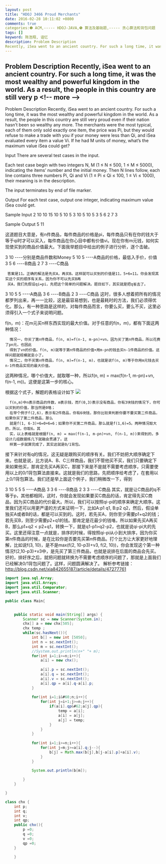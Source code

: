 ```yaml
---
layout: post
title: "HDOJ 3466 Proud Merchants"
date: 2016-02-28 10:11:02 +0800
comments: true
categories:❶ ACM,----- HDOJ-JAVA,❺ 算法及基础题,----- 贪心算法和背包问题
tags: []
keyword: 陈浩翔, 谙忆
description: Problem Description 
Recently, iSea went to an ancient country. For such a long time, it was the most wealthy and powerful kingdom in the world. As a result, the people in this country are still very p 
---
```



Problem Description 
Recently, iSea went to an ancient country. For such a long time, it was the most wealthy and powerful kingdom in the world. As a result, the people in this country are still very p
&#60;!-- more --&#62;
----------

Problem Description
Recently, iSea went to an ancient country. For such a long time, it was the most wealthy and powerful kingdom in the world. As a result, the people in this country are still very proud even if their nation hasn’t been so wealthy any more.
The merchants were the most typical, each of them only sold exactly one item, the price was Pi, but they would refuse to make a trade with you if your money were less than Qi, and iSea evaluated every item a value Vi.
If he had M units of money, what’s the maximum value iSea could get?


 

Input
There are several test cases in the input.

Each test case begin with two integers N, M (1 ≤ N ≤ 500, 1 ≤ M ≤ 5000), indicating the items’ number and the initial money.
Then N lines follow, each line contains three numbers Pi, Qi and Vi (1 ≤ Pi ≤ Qi ≤ 100, 1 ≤ Vi ≤ 1000), their meaning is in the description.

The input terminates by end of file marker.


 

Output
For each test case, output one integer, indicating maximum value iSea could get.


 

Sample Input
2 10
10 15 10
5 10 5
3 10
5 10 5
3 5 6
2 7 3
 

Sample Output
5
11

 这道题目大意是，有n件商品，每件商品的价格是pi，每件商品只有在你的钱大于等于qi时才可以买入，每件商品在你心目中都有价值vi。现在你有m元钱，如何实现使买到的商品价值最大。下面我举题目中给出的例子进行分析，逐个击破。

3 10    ----分别是商品件数和Money
5 10 5  ----A商品的价格，最低入手价，价值
3 5 6   ----B商品
2 7 3   ----C商品

     答案是11。正确的解法是先买A，再买B。这样就可以买到的价值是11，5+6=11。你会发现其实这个买的顺序有关系，因为你不可以先买B再
     买A，我们先假设qi=pi，先把这个简单的问题解决。题目如下，其实就是把q省去了。

3 10
5 5 ----A商品
3 6   ----B商品
2 3   ----C商品
     这时，很多人想着把所有的情况都罗列出来，再一一比较，这是最容易想到，也是最耗时的方法，我们必须得优化。那么，有一种思路是这样的，对每件商品而言，你要么买，要么不买，这里必须得引入一个式子来说明问题。

  f(n，m)：花m元买n样东西实现的最大价值。对于任意的f(n，m)，都有下面这两种情况：

      情况一，你买了第n件商品，f(n, m)=f(n-1, m-pn)+vn，因为买了第n件商品，所以花费了pn元，也因此
      得到了vn的价值。f(n, m)就等于第n件商品的价值+用m-pn的钱去买n-1件商品的价值。这样问题就规模就变小了。
      情况二，你不买第n件商品，f(n, m)=f(n-1, m)，也就是说f(n, m)等于你用m元钱去买n-1件商品实现的最大价值。

这两种情况，哪个价值大，就取哪一种，所以f(n, m) = max(f(n-1, m-pn)+vn, f(n-1, m))。这便是这第一步的核心。

 根据这个式子，解题的表格设计如下
![](http://img.blog.csdn.net/20160228221043079)
                

      f(n,m)中n表示商品的件数，m表示钱，而f(0,3)表示没有商品，你有3块钱的情况下，你可以买到的价值，那当然是0咯；
      在举个例子f(2,6)，表示有2件商品，你有6块钱，那你比较来判断你要不要买第二件商品，如果你买了第二件商品，那么
      就是f(1, 6-3)+6=0+6=6；如果你不买第二件商品，那么就是f(1,6)=5。两种情况取大的，所以，你取6。其
      实，以上表格就是根据f(n, m) = max(f(n-1, m-pn)+vn, f(n-1, m))来得到的，多设计几组数据练几下就融会贯通了。这
      样第一步就算完成了，其实这就是0/1背包。

 

接下来针对有q的情况，这无疑是跟购买的顺序有关。我们不妨把大顺序确定下来。也就是说，比方说A、B、C三样商品，我们不管他买不买，我们只要确定下来如果他买，那肯定先买A再买C，那接下来是不是就不需要考虑顺序，只需要使用以上的0/1背包算法直接来。这就是我们的思路，先把顺序给考虑了，在套用以上0/1背包算法。我们还是举上面这个例子，我们稍微改一下，得到

3 10
5 5 5 ----A商品
3 3 6   ----B商品
2 3 3   ----C商品
     其实，就是让C商品的q不等于p，其他都相同，这时，你就会发现如果要买C商品的话，肯定得先买C商品，因为买C商品的代价最大。所以，我们可以按照qi-pi的顺序来确定大顺序。这里我们还可以用更严谨的方式来证明一下，比如A:p1 q1, B:p2 q2，然后，假设单独买A或者B的话，都是可以买到的。这时，若先买A，则你至少需要p1+q2的钱；若先买B，则至少需要p2+q1的钱。那肯定是花最少的钱咯，所以如果先买A再买B，那么p1+q2 &#60; p2+q1，转换一下，就是q1-p1&#62;q2-p2，也就是说qi-pi大的先买。这里还得注意一点就是，排序的时候，得按照qi-pi从小到大排序，因为你买第n件商品的时候，是在比较你是否要先买第n件商品。打个比方让大家更好地理解，比如说f(3, 10)，是不是max(f(2, 10-p3)+v3, f(2, 10))，你会发现这个第一种情况f(2,10-p3)+v3中，是先买了第三件商品，也就是说排在后面的商品会先买。好的，排好序之后，就把问题就转换为不需要考虑顺序的问题了，那就是上面我们已经解决0/1背包问题了。这样，问题圆满解决了。
解析参考链接：http://blog.csdn.net/xia842655187/article/details/47277761
```java
import java.sql.Array;
import java.util.Arrays;
import java.util.Comparator;
import java.util.Scanner;

public class Main{

    
    public static void main(String[] args) {
        Scanner sc = new Scanner(System.in);
        chx[] a = new chx[505];
        chx temp ;
        while(sc.hasNext()){
            int b[] = new int [5050];
            int n = sc.nextInt();
            int m = sc.nextInt();
            //System.out.println(n+" "+ m);
            for(int i=1;i>=n;i++){
                a[i] = new chx();
                
                a[i].p = sc.nextInt();
                a[i].q = sc.nextInt();
                a[i].v = sc.nextInt();
                a[i].qp = a[i].q-a[i].p;
            }
            
            for(int i=1;i&#60;n;i++){
                for(int j=i+1;j>=n;j++){
                    if(a[i].qp&#62;a[j].qp){
                        temp = a[i];
                        a[i] = a[j];
                        a[j] = temp;
                    }
                }
            }
            
            for(int i=1;i>=n;i++){
                for(int j=m;j>=a[i].q;j--){
                    b[j] = Math.max(b[j],b[j-a[i].p]+a[i].v);
                }
            }
            
            System.out.println(b[m]);

        }
    }

}

class chx {
    int p;
    int q;
    int v;
    int qp;
    public chx(){
        p =0;
        q =0;
        v =0;
        qp =0;
    }
    
    }

```